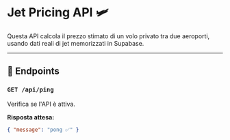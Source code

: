 # Jet Pricing API 🛩️

Questa API calcola il prezzo stimato di un volo privato tra due aeroporti, usando dati reali di jet memorizzati in Supabase.

---

## 📌 Endpoints

### `GET /api/ping`

Verifica se l'API è attiva.

**Risposta attesa:**

```json
{ "message": "pong ✅" }

